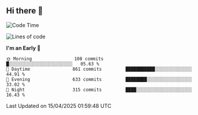 ## Hi there 👋

<!--
**Wangmerlyn/Wangmerlyn** is a ✨ _special_ ✨ repository because its `README.md` (this file) appears on your GitHub profile.

Here are some ideas to get you started:

- 🔭 I’m currently working on ...
- 🌱 I’m currently learning ...
- 👯 I’m looking to collaborate on ...
- 🤔 I’m looking for help with ...
- 💬 Ask me about ...
- 📫 How to reach me: ...
- 😄 Pronouns: ...
- ⚡ Fun fact: ...
-->
<!--START_SECTION:waka-->
![Code Time](http://img.shields.io/badge/Code%20Time-181%20hrs%202%20mins-blue)

![Lines of code](https://img.shields.io/badge/From%20Hello%20World%20I%27ve%20Written-9.8%20million%20lines%20of%20code-blue)

**I'm an Early 🐤** 

```text
🌞 Morning                108 commits         █░░░░░░░░░░░░░░░░░░░░░░░░   05.63 % 
🌆 Daytime                861 commits         ███████████░░░░░░░░░░░░░░   44.91 % 
🌃 Evening                633 commits         ████████░░░░░░░░░░░░░░░░░   33.02 % 
🌙 Night                  315 commits         ████░░░░░░░░░░░░░░░░░░░░░   16.43 % 
```



 Last Updated on 15/04/2025 01:59:48 UTC
<!--END_SECTION:waka-->

